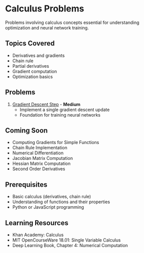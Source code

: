# Calculus Problems

Problems involving calculus concepts essential for understanding optimization and neural network training.

## Topics Covered

- Derivatives and gradients
- Chain rule
- Partial derivatives
- Gradient computation
- Optimization basics

## Problems

1. [Gradient Descent Step](gradient_descent_step.md) - **Medium**
   - Implement a single gradient descent update
   - Foundation for training neural networks

## Coming Soon

- Computing Gradients for Simple Functions
- Chain Rule Implementation
- Numerical Differentiation
- Jacobian Matrix Computation
- Hessian Matrix Computation
- Second Order Derivatives

## Prerequisites

- Basic calculus (derivatives, chain rule)
- Understanding of functions and their properties
- Python or JavaScript programming

## Learning Resources

- Khan Academy: Calculus
- MIT OpenCourseWare 18.01: Single Variable Calculus
- Deep Learning Book, Chapter 4: Numerical Computation
